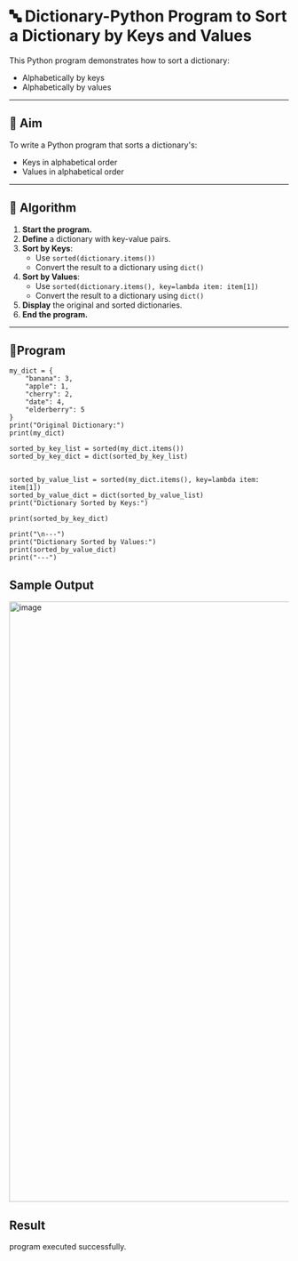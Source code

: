 # 🔤 Dictionary-Python Program to Sort a Dictionary by Keys and Values

This Python program demonstrates how to sort a dictionary:
- Alphabetically by keys
- Alphabetically by values

---

## 🎯 Aim

To write a Python program that sorts a dictionary's:
- Keys in alphabetical order
- Values in alphabetical order

---

## 🧠 Algorithm

1. **Start the program.**
2. **Define** a dictionary with key-value pairs.
3. **Sort by Keys**:
   - Use `sorted(dictionary.items())`
   - Convert the result to a dictionary using `dict()`
4. **Sort by Values**:
   - Use `sorted(dictionary.items(), key=lambda item: item[1])`
   - Convert the result to a dictionary using `dict()`
5. **Display** the original and sorted dictionaries.
6. **End the program.**

---

## 🧪Program
```
my_dict = {
    "banana": 3,
    "apple": 1,
    "cherry": 2,
    "date": 4,
    "elderberry": 5
}
print("Original Dictionary:")
print(my_dict)

sorted_by_key_list = sorted(my_dict.items())
sorted_by_key_dict = dict(sorted_by_key_list)


sorted_by_value_list = sorted(my_dict.items(), key=lambda item: item[1])
sorted_by_value_dict = dict(sorted_by_value_list)
print("Dictionary Sorted by Keys:")

print(sorted_by_key_dict)

print("\n---")
print("Dictionary Sorted by Values:")
print(sorted_by_value_dict)
print("---")
```

## Sample Output
<img width="1920" height="1080" alt="image" src="https://github.com/user-attachments/assets/19c9b338-58ab-4e02-b520-a669e4f24755" />

## Result

program  executed  successfully.
